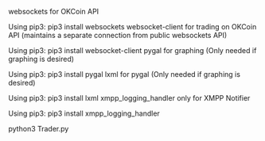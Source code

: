 websockets for OKCoin API

Using pip3:
pip3 install websockets
websocket-client for trading on OKCoin API (maintains a separate connection from public websockets API)

Using pip3:
pip3 install websocket-client
pygal for graphing (Only needed if graphing is desired)

Using pip3:
pip3 install pygal
lxml for pygal (Only needed if graphing is desired)

Using pip3:
pip3 install lxml
xmpp_logging_handler only for XMPP Notifier

Using pip3:
pip3 install xmpp_logging_handler


python3 Trader.py 

